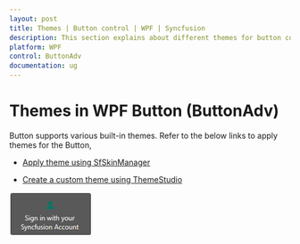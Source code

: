 ```yaml
---
layout: post
title: Themes | Button control | WPF | Syncfusion
description: This section explains about different themes for button control and how to implement those themes to the control.
platform: WPF
control: ButtonAdv
documentation: ug
---
```


# Themes in WPF Button (ButtonAdv)

Button supports various built-in themes. Refer to the below links to apply themes for the Button,


  * [Apply theme using SfSkinManager](https://help.syncfusion.com/wpf/themes/skin-manager)
	
  * [Create a custom theme using ThemeStudio](https://help.syncfusion.com/wpf/themes/theme-studio#creating-custom-theme)


  ![Theme](Theme-Support_images/Theme-Support_img1.png)
